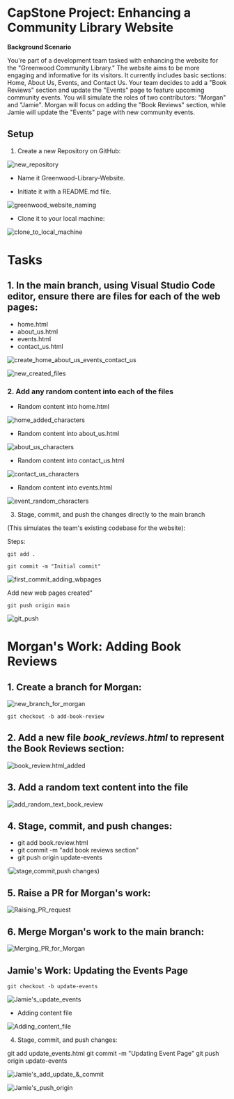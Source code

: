 # CapStone Project: Enhancing a Community Library Website

**Background Scenario**

You're part of a development team tasked with enhancing the website for the "Greenwood Community Library." The website aims to be more engaging and informative for its visitors. It currently includes basic sections: Home, About Us, Events, and Contact Us. Your team decides to add a "Book Reviews" section and update the "Events" page to feature upcoming community events.
You will simulate the roles of two contributors: "Morgan" and "Jamie". Morgan will focus on adding the "Book Reviews" section, while Jamie will update the "Events" page with new community events.


## Setup

1. Create a new Repository on GitHub:

![new_repository](<images/new_repository _created.png>)





- Name it Greenwood-Library-Website.

- Initiate it with a README.md file.

![greenwood_website_naming](<images/greenwood_website _creation.png>)


- Clone it to your local machine:

![clone_to_local_machine](images/Clone_image.png)

# Tasks

## 1. In the main branch, using Visual Studio Code editor, ensure there are files for each of the web pages:

- home.html
- about_us.html
- events.html
- contact_us.html

![create_home_about_us_events_contact_us](images/create_home,aboutus,events,contact_us.htmlfiles.png)

![new_created_files](images/new_files_created.png)

### 2. Add any random content into each of the files
- Random content into home.html

![home_added_characters](images/home.characters.png)

- Random content into about_us.html

![about_us_characters](images/about_us.characters.png)

- Random content into contact_us.html

![contact_us_characters](images/contact_us.characters.png)

- Random content into events.html

![event_random_characters](images/events_random.characters.png)


3. Stage, commit, and push the changes directly to the main branch 

(This simulates the team's existing codebase for the website):

Steps:

`git add .`

`git commit -m "Initial commit"` 

![first_commit_adding_wbpages](images/first_commit_adding_webpages.png)

Add new web pages created"

`git push origin main`

![git_push](images/git_push_origin.png)


# Morgan's Work: Adding Book Reviews

## 1. Create a branch for Morgan:

![new_branch_for_morgan](images/adding_new_branch.png)


`git checkout -b add-book-review`

## 2. Add a new file *book_reviews.html* to represent the Book Reviews section:

![book_review.html_added](images/adding_book_review_file.png)

## 3. Add a random text content into the file

   ![add_random_text_book_review](<images/add_new _content_to books_review.png>) 

## 4. Stage, commit, and push changes:

- git add book.review.html
- git commit -m "add book reviews section"
- git push origin update-events

!![stage,commit,push changes](images/stage_commit_push_changes.png))

## 5. Raise a PR for Morgan's work:

![Raising_PR_request](images/Pull-Request_Creation.png)

## 6. Merge Morgan's work to the main branch:

![Merging_PR_for_Morgan](images/Merging_Pull_Request_Morgan.png)

## Jamie's Work: Updating the Events Page

`git checkout -b update-events`

![Jamie's_update_events](images/Jamies_page_Update_events.png)

- Adding content file

![Adding_content_file](images/Jamies_adding_random_content.png)


4. Stage, commit, and push changes:

git add update_events.html
git commit -m "Updating Event Page"
git push origin update-events

![Jamie's_add_update_&_commit](images/Jamie's_git_add_commit.png)


![Jamie's_push_origin](images/Jamie's_push_origin.png)

